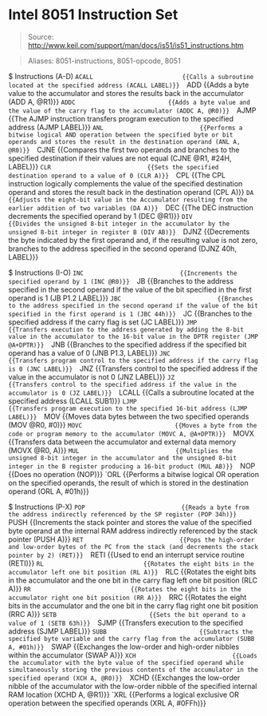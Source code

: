 # Intel 8051 Instruction Set

> Source: http://www.keil.com/support/man/docs/is51/is51_instructions.htm

> Aliases: 8051-instructions, 8051-opcode, 8051

$ Instructions (A-D)
    `ACALL                         {{Calls a subroutine located at the specified address (ACALL LABEL)}} 
    `ADD                           {{Adds a byte value to the accumulator and stores the results back in the accumulator (ADD A, @R1)}} 
    `ADDC                          {{Adds a byte value and the value of the carry flag to the accumulator (ADDC A, @R0)}} 
    `AJMP                          {{The AJMP instruction transfers program execution to the specified address (AJMP LABEL)}} 
    `ANL                           {{Performs a bitwise logical AND operation between the specified byte or bit operands and stores the result in the destination operand (ANL A, @R0)}} 
    `CJNE                          {{Compares the first two operands and branches to the specified destination if their values are not equal (CJNE @R1, #24H, LABEL)}} 
    `CLR                           {{Sets the specified destination operand to a value of 0 (CLR A)}} 
    `CPL                           {{The CPL instruction logically complements the value of the specified destination operand and stores the result back in the destination operand (CPL A)}} 
    `DA                            {{Adjusts the eight-bit value in the Accumulator resulting from the earlier addition of two variables (DA A)}} 
    `DEC                           {{The DEC instruction decrements the specified operand by 1 (DEC @R1)}} 
    `DIV                           {{Divides the unsigned 8-bit integer in the accumulator by the unsigned 8-bit integer in register B (DIV AB)}} 
    `DJNZ                          {{Decrements the byte indicated by the first operand and, if the resulting value is not zero, branches to the address specified in the second operand (DJNZ 40h, LABEL)}} 

$ Instructions (I-O)
    `INC                           {{Increments the specified operand by 1 (INC @R0)}} 
    `JB                            {{Branches to the address specified in the second operand if the value of the bit specified in the first operand is 1 (JB P1.2 LABEL)}} 
    `JBC                           {{Branches to the address specified in the second operand if the value of the bit specified in the first operand is 1 (JBC 44h)}} 
    `JC                            {{Branches to the specified address if the carry flag is set (JC LABEL)}} 
    `JMP                           {{Transfers execution to the address generated by adding the 8-bit value in the accumulator to the 16-bit value in the DPTR register (JMP @A+DPTR)}} 
    `JNB                           {{Branches to the specified address if the specified bit operand has a value of 0 (JNB P1.3, LABEL)}} 
    `JNC                           {{Transfers program control to the specified address if the carry flag is 0 (JNC LABEL)}} 
    `JNZ                           {{Transfers control to the specified address if the value in the accumulator is not 0 (JNZ LABEL)}} 
    `JZ                            {{Transfers control to the specified address if the value in the accumulator is 0 (JZ LABEL)}} 
    `LCALL                         {{Calls a subroutine located at the specified address (LCALL SUB1)}} 
    `LJMP                          {{Transfers program execution to the specified 16-bit address (LJMP LABEL)}} 
    `MOV                           {{Moves data bytes between the two specified operands (MOV @R0, #0)}} 
    `MOVC                          {{Moves a byte from the code or program memory to the accumulator (MOVC A, @A+DPTR)}} 
    `MOVX                          {{Transfers data between the accumulator and external data memory (MOVX @R0, A)}} 
    `MUL                           {{Multiplies the unsigned 8-bit integer in the accumulator and the unsigned 8-bit integer in the B register producing a 16-bit product (MUL AB)}} 
    `NOP                           {{Does no operation (NOP)}} 
    `ORL                           {{Performs a bitwise logical OR operation on the specified operands, the result of which is stored in the destination operand (ORL A, #01h)}} 

$ Instructions (P-X)
    `POP                           {{Reads a byte from the address indirectly referenced by the SP register (POP 34h)}} 
    `PUSH                          {{Increments the stack pointer and stores the value of the specified byte operand at the internal RAM address indirectly referenced by the stack pointer (PUSH A)}} 
    `RET                           {{Pops the high-order and low-order bytes of the PC from the stack (and decrements the stack pointer by 2) (RET)}} 
    `RETI                          {{Used to end an interrupt service routine (RETI)}} 
    `RL                            {{Rotates the eight bits in the accumulator left one bit position (RL A)}} 
    `RLC                           {{Rotates the eight bits in the accumulator and the one bit in the carry flag left one bit position (RLC A)}} 
    `RR                            {{Rotates the eight bits in the accumulator right one bit position (RR A)}} 
    `RRC                           {{Rotates the eight bits in the accumulator and the one bit in the carry flag right one bit position (RRC A)}} 
    `SETB                          {{Sets the bit operand to a value of 1 (SETB 63h)}} 
    `SJMP                          {{Transfers execution to the specified address (SJMP LABEL)}} 
    `SUBB                          {{Subtracts the specified byte variable and the carry flag from the accumulator (SUBB A, #01h)}} 
    `SWAP                          {{Exchanges the low-order and high-order nibbles within the accumulator (SWAP A)}} 
    `XCH                           {{Loads the accumulator with the byte value of the specified operand while simultaneously storing the previous contents of the accumulator in the specified operand (XCH A, @R0)}} 
    `XCHD                          {{Exchanges the low-order nibble of the accumulator with the low-order nibble of the specified internal RAM location (XCHD A, @R1)}} 
    `XRL                           {{Performs a logical exclusive OR operation between the specified operands (XRL A, #0FFh)}} 

